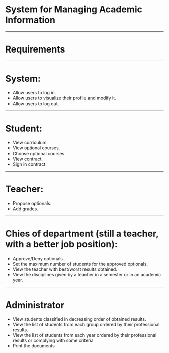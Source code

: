 # System for Managing Academic Information

-----

# Requirements
-----

# System:
- Allow users to log in.
- Allow users to visualize their profile and modify it.
- Allow users to log out.

-----

# Student:
- View curriculum.
- View optional courses.
- Choose optional courses.
- View contract.
- Sign in contract.

-----

# Teacher:
- Propose optionals.
- Add grades.

-----

# Chies of department (still a teacher, with a better job position):
- Approve/Deny optionals.
- Set the maximum number of students for the approved optionals.
- View the teacher with best/worst results obtained.
- View the disciplines given by a teacher in a semester or in an academic year.

-----

# Administrator
- View students classified in decreasing order of obtained results.
- View the list of students from each group ordered by their professional results.
- View the list of students from each year ordered by their professional results or complying with some criteria
- Print the documents

